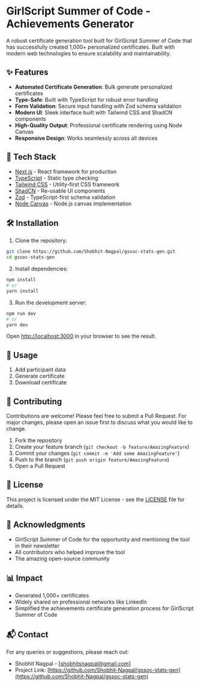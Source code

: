 # GirlScript Summer of Code - Achievements Generator

A robust certificate generation tool built for GirlScript Summer of Code that has successfully created 1,000+ personalized certificates. Built with modern web technologies to ensure scalability and maintainability.

## ✨ Features

- **Automated Certificate Generation**: Bulk generate personalized certificates
- **Type-Safe**: Built with TypeScript for robust error handling
- **Form Validation**: Secure input handling with Zod schema validation
- **Modern UI**: Sleek interface built with Tailwind CSS and ShadCN components
- **High-Quality Output**: Professional certificate rendering using Node Canvas
- **Responsive Design**: Works seamlessly across all devices

## 🚀 Tech Stack

- [Next.js](https://nextjs.org/) - React framework for production
- [TypeScript](https://www.typescriptlang.org/) - Static type checking
- [Tailwind CSS](https://tailwindcss.com/) - Utility-first CSS framework
- [ShadCN](https://ui.shadcn.com/) - Re-usable UI components
- [Zod](https://zod.dev/) - TypeScript-first schema validation
- [Node Canvas](https://github.com/Automattic/node-canvas) - Node.js canvas implementation

## 🛠️ Installation

1. Clone the repository:

```bash
git clone https://github.com/Shobhit-Nagpal/gssoc-stats-gen.git
cd gssoc-stats-gen
```

2. Install dependencies:

```bash
npm install
# or
yarn install
```

3. Run the development server:

```bash
npm run dev
# or
yarn dev
```

Open [http://localhost:3000](http://localhost:3000) in your browser to see the result.

## 📝 Usage

1. Add participant data
2. Generate certificate
3. Download certificate

## 🤝 Contributing

Contributions are welcome! Please feel free to submit a Pull Request. For major changes, please open an issue first to discuss what you would like to change.

1. Fork the repository
2. Create your feature branch (`git checkout -b feature/AmazingFeature`)
3. Commit your changes (`git commit -m 'Add some AmazingFeature'`)
4. Push to the branch (`git push origin feature/AmazingFeature`)
5. Open a Pull Request

## 📄 License

This project is licensed under the MIT License - see the [LICENSE](LICENSE) file for details.

## 🙌 Acknowledgments

- GirlScript Summer of Code for the opportunity and mentioning the tool in their newsletter
- All contributors who helped improve the tool
- The amazing open-source community

## 📊 Impact

- Generated 1,000+ certificates
- Widely shared on professional networks like LinkedIn
- Simplified the achievements certificate generation process for GirlScript Summer of Code

## 📬 Contact

For any queries or suggestions, please reach out:

- Shobhit Nagpal - [shobhitsnagpal@gmail.com]
- Project Link: [https://github.com/Shobhit-Nagpal/gssoc-stats-gen](https://github.com/Shobhit-Nagpal/gssoc-stats-gen)

